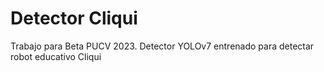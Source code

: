 # Detector Cliqui
Trabajo para Beta PUCV 2023. Detector YOLOv7 entrenado para detectar robot educativo Cliqui
